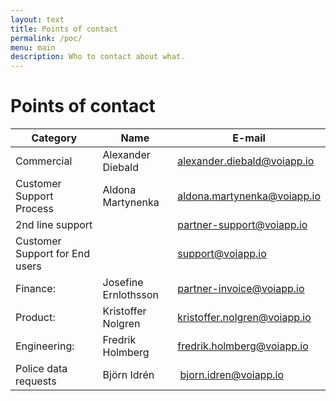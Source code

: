 ```yaml
---
layout: text
title: Points of contact
permalink: /poc/
menu: main
description: Who to contact about what.
---
```


# Points of contact

| Category | Name | E-mail |
|---|---|---|
| Commercial |Alexander Diebald |[alexander.diebald@voiapp.io](mailto:alexander.diebald@voiapp.io)|
| Customer Support Process|Aldona Martynenka |[aldona.martynenka@voiapp.io](mailto:aldona.martynenka@voiapp.io)|
| 2nd line support | |[partner-support@voiapp.io](mailto:partner-support@voiapp.io)|
| Customer Support for End users| |[support@voiapp.io](mailto:support@voiapp.io)|
| Finance: |Josefine Ernlothsson |[partner-invoice@voiapp.io](mailto:partner-invoice@voiapp.io)|
| Product: |Kristoffer Nolgren |[kristoffer.nolgren@voiapp.io](mailto:kristoffer.nolgren@voiapp.io)|
| Engineering: |Fredrik Holmberg |[fredrik.holmberg@voiapp.io](mailto:fredrik.holmberg@voiapp.io)|
| Police data requests | Björn Idrén | [bjorn.idren@voiapp.io](mailto:bjorn.idren@voiapp.io)|